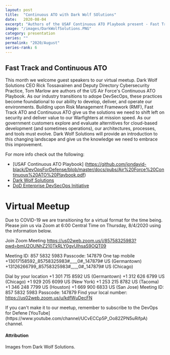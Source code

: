 ```yaml
---
layout: post
title:  "Continuous ATO with Dark Wolf SOlutions"
date:   2020-08-04
excerpt: "Authors of the USAF Continuous ATO Playbook present - Fast Track and Continuous ATO"
image: "/images/DarkWolfSolutions.PNG"
category: presentation
series: ""
permalink: "2020/August"
series-rank: 6
---
```


## Fast Track and Continuous ATO

This month we welcome guest speakers to our virtual meetup. Dark Wolf Solutions CEO Rick Tossavainen and Deputy Directory Cybersecurity Practice, Tom Marlow are authors of the US Air Force's Continuous ATO Playbook.  As our industry transitions to adope DevSecOps, these practices become foundational to our ability to develop, deliver, and operate our environments. Building upon Risk Management Framework (RMF), Fast Track ATO and Continuous ATO give us the solutions we need to shift left on security and deliver value to our Warfighters at mission speed.  As our government customers explore and evaluate alternitives for cloud-based development (and sometimes operations), our architectures, processes, and tools must evolve. Dark Wolf Solutions will provide an introduction to this changing landscape and give us the knowledge we need to embrace this improvement. 

For more info check out the following:
- [USAF Continuous ATO Playbook] (https://github.com/jondavid-black/DevOpsForDefense/blob/master/docs/pubs/Air%20Force%20Continuous%20ATO%20Playbook.pdf)
- [Dark Wolf Solutions](https://www.darkwolfsolutions.com/)
- [DoD Enterprise DevSecOps Initiative](https://software.af.mil/dsop/)


# Virtual Meetup
Due to COVID-19 we are transitioning for a virtual format for the time being.  Please join us via Zoom at 6:00 Central Time on Thursday, 8/4/2020 using the information below.

Join Zoom Meeting
https://us02web.zoom.us/j/85758325983?pwd=bmU2OUNhZ210TkRLY0gvUlhsaS9OQT09

Meeting ID: 857 5832 5983
Passcode: 147879
One tap mobile
+13017158592,,85758325983#,,,,,,0#,,147879# US (Germantown)
+13126266799,,85758325983#,,,,,,0#,,147879# US (Chicago)

Dial by your location
        +1 301 715 8592 US (Germantown)
        +1 312 626 6799 US (Chicago)
        +1 929 205 6099 US (New York)
        +1 253 215 8782 US (Tacoma)
        +1 346 248 7799 US (Houston)
        +1 669 900 6833 US (San Jose)
Meeting ID: 857 5832 5983
Passcode: 147879
Find your local number: https://us02web.zoom.us/u/kdfWuDecFN


<div class="box" markdown="1">
If you can't make it to our meetup, remember to subscribe to the DevOps for Defene [YouTube](https://www.youtube.com/channel/UCvECCp5P_Oo82ZPN5uRifpA) channel. 
</div>

#### Attribution

Images from Dark Wolf Solutions.
